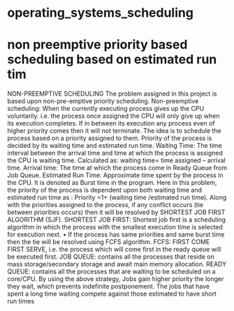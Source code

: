 # operating_systems_scheduling
# non preemptive priority based scheduling based on estimated run tim
NON-PREEMPTIVE SCHEDULING
The problem assigned in this project is based upon non-pre-emptive priority scheduling.
Non-preemptive scheduling: When the currently executing process gives up the CPU voluntarily. i.e. the process once assigned the CPU will only give up when its execution completes. If in between its execution any process even of higher priority comes then it will not terminate. 
The idea is to schedule the process based on a priority assigned to them. Priority of the process is decided by its waiting time and estimated run time.
Waiting Time: The time interval between the arrival time and time at which the process is assigned the CPU is waiting time.
Calculated as: waiting time= time assigned – arrival time.
Arrival time: The time at which the process come in Ready Queue from Job Queue.
Estimated Run Time: Approximate time spent by the process in the CPU. It is denoted as Burst time in the program.
Here in this problem, the priority of the process is dependent upon both waiting time and estimated run time as : 
Priority =1+ (waiting time /estimated run time).
Along with the priorities assigned to the process, if any conflict occurs (tie between priorities occurs) then it will be resolved by SHORTEST JOB FIRST ALGORITHM (SJF).
SHORTEST JOB FIRST: Shortest job first is a scheduling algorithm in which the process with the smallest execution time is selected for execution next.
•	If the process has same priorities and same burst time then the tie will be resolved using FCFS algorithm.
FCFS: FIRST COME FIRST SERVE, i.e. the process which will come first in the ready queue will be executed first.
JOB QUEUE:  contains all the processes that reside on mass storage/secondary storage and await main memory allocation.
READY QUEUE: contains all the processes that are waiting to be scheduled on a core/CPU.
By using the above strategy, Jobs gain higher priority the longer they wait, which prevents indefinite postponement. The jobs that have spent a long time waiting compete against those estimated to have short run times

